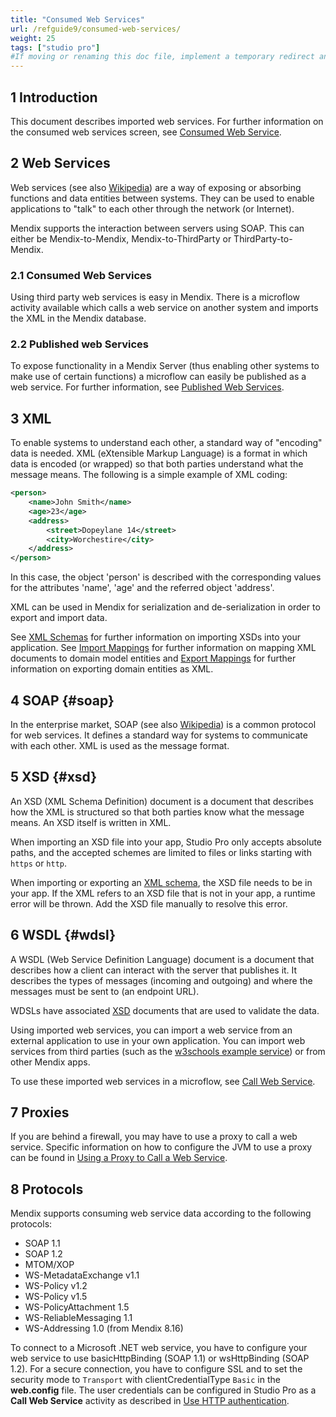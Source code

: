 ```yaml
---
title: "Consumed Web Services"
url: /refguide9/consumed-web-services/
weight: 25
tags: ["studio pro"]
#If moving or renaming this doc file, implement a temporary redirect and let the respective team know they should update the URL in the product. See Mapping to Products for more details.
---
```


## 1 Introduction

This document describes imported web services. For further information on the consumed web services screen, see [Consumed Web Service](/refguide9/consumed-web-service/).

## 2 Web Services

Web services (see also [Wikipedia](http://en.wikipedia.org/wiki/Web_service)) are a way of exposing or absorbing functions and data entities between systems. They can be used to enable applications to "talk" to each other through the network (or Internet).

Mendix supports the interaction between servers using SOAP. This can either be Mendix-to-Mendix, Mendix-to-ThirdParty or ThirdParty-to-Mendix.

### 2.1 Consumed Web Services

Using third party web services is easy in Mendix. There is a microflow activity available which calls a web service on another system and imports the XML in the Mendix database.

### 2.2 Published web Services

To expose functionality in a Mendix Server (thus enabling other systems to make use of certain functions) a microflow can easily be published as a web service. For further information, see [Published Web Services](/refguide9/published-web-services/).

## 3 XML

To enable systems to understand each other, a standard way of "encoding" data is needed. XML (eXtensible Markup Language) is a format in which data is encoded (or wrapped) so that both parties understand what the message means. The following is a simple example of XML coding:

```xml
<person>
	<name>John Smith</name>
	<age>23</age>
	<address>
		<street>Dopeylane 14</street>
		<city>Worchestire</city>
	</address>
</person>
```

In this case, the object 'person' is described with the corresponding values for the attributes 'name', 'age' and the referred object 'address'.

XML can be used in Mendix for serialization and de-serialization in order to export and import data.

See [XML Schemas](/refguide9/xml-schemas/) for further information on importing XSDs into your application.
See  [Import Mappings](/refguide9/import-mappings/) for further information on mapping XML documents to domain model entities and [Export Mappings](/refguide9/export-mappings/) for further information on exporting domain entities as XML.

## 4 SOAP {#soap}

In the enterprise market, SOAP (see also [Wikipedia](http://en.wikipedia.org/wiki/SOAP_(protocol))) is a common protocol for web services. It defines a standard way for systems to communicate with each other. XML is used as the message format.

## 5 XSD {#xsd}

An XSD (XML Schema Definition) document is a document that describes how the XML is structured so that both parties know what the message means. An XSD itself is written in XML.

When importing an XSD file into your app, Studio Pro only accepts absolute paths, and the accepted schemes are limited to files or links starting with `https` or `http`.

When importing or exporting an [XML schema](/refguide9/xml-schema-support/), the XSD file needs to be in your app. If the XML refers to an XSD file that is not in your app, a runtime error will be thrown. Add the XSD file manually to resolve this error.

## 6 WSDL {#wdsl}

A WSDL (Web Service Definition Language) document is a document that describes how a client can interact with the server that publishes it. It describes the types of messages (incoming and outgoing) and where the messages must be sent to (an endpoint URL).

WDSLs have associated [XSD](#xsd) documents that are used to validate the data.

Using imported web services, you can import a web service from an external application to use in your own application. You can import web services from third parties (such as the
[w3schools example service](http://www.w3schools.com/xml/tempconvert.asmx?WSDL)) or from other Mendix apps.

To use these imported web services in a microflow, see [Call Web Service](/refguide9/call-web-service-action/).

## 7 Proxies

If you are behind a firewall, you may have to use a proxy to call a web service. Specific information on how to configure the JVM to use a proxy can be found in [Using a Proxy to Call a Web Service](/refguide9/using-a-proxy-to-call-a-webservice/).

## 8 Protocols

Mendix supports consuming web service data according to the following protocols:

* SOAP 1.1
* SOAP 1.2
* MTOM/XOP
* WS-MetadataExchange v1.1
* WS-Policy v1.2
* WS-Policy v1.5
* WS-PolicyAttachment 1.5
* WS-ReliableMessaging 1.1
* WS-Addressing 1.0 (from Mendix 8.16)

To connect to a Microsoft .NET web service, you have to configure your web service to use basicHttpBinding (SOAP 1.1) or wsHttpBinding (SOAP 1.2). For a secure connection, you have to configure SSL and to set the security mode to `Transport` with clientCredentialType `Basic` in the **web.config** file. The user credentials can be configured in Studio Pro as a **Call Web Service** activity as described in [Use HTTP authentication](/refguide9/call-web-service-action/#http-headers).
